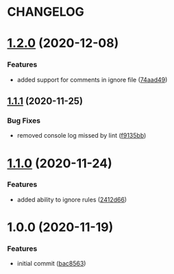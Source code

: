 # CHANGELOG

# [1.2.0](https://github.com/leepowelldev/eslint-find-removed-rules/compare/v1.1.1...v1.2.0) (2020-12-08)


### Features

* added support for comments in ignore file ([74aad49](https://github.com/leepowelldev/eslint-find-removed-rules/commit/74aad492bd36f3745eb9e7dbe62b23047b5a71ca))

## [1.1.1](https://github.com/leepowelldev/eslint-find-removed-rules/compare/v1.1.0...v1.1.1) (2020-11-25)


### Bug Fixes

* removed console log missed by lint ([f9135bb](https://github.com/leepowelldev/eslint-find-removed-rules/commit/f9135bb522b149301ea24d8a425450fb6bbc83b9))

# [1.1.0](https://github.com/leepowelldev/eslint-find-removed-rules/compare/v1.0.0...v1.1.0) (2020-11-24)


### Features

* added ability to ignore rules ([2412d66](https://github.com/leepowelldev/eslint-find-removed-rules/commit/2412d667aa888d47acbdd223650c1d9ad092cedc))

# 1.0.0 (2020-11-19)


### Features

* initial commit ([bac8563](https://github.com/leepowelldev/eslint-find-removed-rules/commit/bac8563962aebbf91d2ae31387c9e14f74a4a130))
